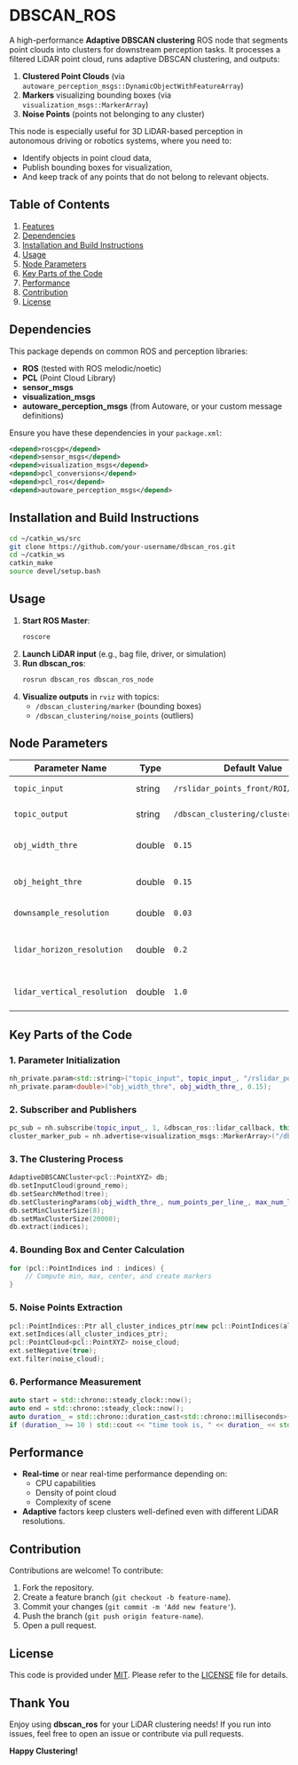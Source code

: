 # DBSCAN_ROS

A high-performance **Adaptive DBSCAN clustering** ROS node that segments point clouds into clusters for downstream perception tasks. It processes a filtered LiDAR point cloud, runs adaptive DBSCAN clustering, and outputs:

1. **Clustered Point Clouds** (via `autoware_perception_msgs::DynamicObjectWithFeatureArray`)
2. **Markers** visualizing bounding boxes (via `visualization_msgs::MarkerArray`)
3. **Noise Points** (points not belonging to any cluster)

This node is especially useful for 3D LiDAR-based perception in autonomous driving or robotics systems, where you need to:
- Identify objects in point cloud data,
- Publish bounding boxes for visualization,
- And keep track of any points that do not belong to relevant objects.

## Table of Contents

1. [Features](#features)
2. [Dependencies](#dependencies)
3. [Installation and Build Instructions](#installation-and-build-instructions)
4. [Usage](#usage)
5. [Node Parameters](#node-parameters)
6. [Key Parts of the Code](#key-parts-of-the-code)
7. [Performance](#performance)
8. [Contribution](#contribution)
9. [License](#license)

## Dependencies

This package depends on common ROS and perception libraries:
- **ROS** (tested with ROS melodic/noetic)
- **PCL** (Point Cloud Library)
- **sensor_msgs**
- **visualization_msgs**
- **autoware_perception_msgs** (from Autoware, or your custom message definitions)

Ensure you have these dependencies in your `package.xml`:

```xml
<depend>roscpp</depend>
<depend>sensor_msgs</depend>
<depend>visualization_msgs</depend>
<depend>pcl_conversions</depend>
<depend>pcl_ros</depend>
<depend>autoware_perception_msgs</depend>
```

## Installation and Build Instructions

```bash
cd ~/catkin_ws/src
git clone https://github.com/your-username/dbscan_ros.git
cd ~/catkin_ws
catkin_make
source devel/setup.bash
```

## Usage

1. **Start ROS Master**:
   ```bash
   roscore
   ```
2. **Launch LiDAR input** (e.g., bag file, driver, or simulation)
3. **Run dbscan_ros**:
   ```bash
   rosrun dbscan_ros dbscan_ros_node
   ```
4. **Visualize outputs** in `rviz` with topics:
   - `/dbscan_clustering/marker` (bounding boxes)
   - `/dbscan_clustering/noise_points` (outliers)

## Node Parameters

| Parameter Name | Type | Default Value | Description |
|---------------|------|---------------|-------------|
| `topic_input` | string | `/rslidar_points_front/ROI/no_ground` | Input point cloud topic |
| `topic_output` | string | `/dbscan_clustering/clusters` | Output topic for clusters |
| `obj_width_thre` | double | `0.15` | Approximate object width threshold |
| `obj_height_thre` | double | `0.15` | Approximate object height threshold |
| `downsample_resolution` | double | `0.03` | Resolution for downsampling |
| `lidar_horizon_resolution` | double | `0.2` | LiDAR horizontal resolution (degrees) |
| `lidar_vertical_resolution` | double | `1.0` | LiDAR vertical resolution (degrees) |

## Key Parts of the Code

### 1. Parameter Initialization
```cpp
nh_private.param<std::string>("topic_input", topic_input_, "/rslidar_points_front/ROI/no_ground");
nh_private.param<double>("obj_width_thre", obj_width_thre_, 0.15);
```

### 2. Subscriber and Publishers
```cpp
pc_sub = nh.subscribe(topic_input_, 1, &dbscan_ros::lidar_callback, this);
cluster_marker_pub = nh.advertise<visualization_msgs::MarkerArray>("/dbscan_clustering/marker", 10);
```

### 3. The Clustering Process
```cpp
AdaptiveDBSCANCluster<pcl::PointXYZ> db;
db.setInputCloud(ground_remo);
db.setSearchMethod(tree);
db.setClusteringParams(obj_width_thre_, num_points_per_line_, max_num_lines_, eps_with_distance_factor_, num_line_with_distance_factor_);
db.setMinClusterSize(8);
db.setMaxClusterSize(20000);
db.extract(indices);
```

### 4. Bounding Box and Center Calculation
```cpp
for (pcl::PointIndices ind : indices) {
    // Compute min, max, center, and create markers
}
```

### 5. Noise Points Extraction
```cpp
pcl::PointIndices::Ptr all_cluster_indices_ptr(new pcl::PointIndices(all_cluster_indices));
ext.setIndices(all_cluster_indices_ptr);
pcl::PointCloud<pcl::PointXYZ> noise_cloud;
ext.setNegative(true);
ext.filter(noise_cloud);
```

### 6. Performance Measurement
```cpp
auto start = std::chrono::steady_clock::now();
auto end = std::chrono::steady_clock::now();
auto duration_ = std::chrono::duration_cast<std::chrono::milliseconds>(end - start).count();
if (duration_ >= 10 ) std::cout << "time took is, " << duration_ << std::endl;
```

## Performance

- **Real-time** or near real-time performance depending on:
  - CPU capabilities
  - Density of point cloud
  - Complexity of scene
- **Adaptive** factors keep clusters well-defined even with different LiDAR resolutions.

## Contribution

Contributions are welcome! To contribute:
1. Fork the repository.
2. Create a feature branch (`git checkout -b feature-name`).
3. Commit your changes (`git commit -m 'Add new feature'`).
4. Push the branch (`git push origin feature-name`).
5. Open a pull request.

## License

This code is provided under [MIT](LICENSE). Please refer to the [LICENSE](LICENSE) file for details.

## Thank You

Enjoy using **dbscan_ros** for your LiDAR clustering needs! If you run into issues, feel free to open an issue or contribute via pull requests.

**Happy Clustering!**

